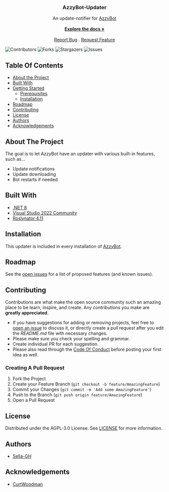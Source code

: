 <br/>
<p align="center">
  <h3 align="center">AzzyBot-Updater</h3>

  <p align="center">
    An update-notifier for <a href="https://github.com/Sella-GH/AzzyBot">AzzyBot</a>
    <br/>
    <br/>
    <a href="https://github.com/Sella-GH/AzzyBot-Updater/wiki"><strong>Explore the docs »</strong></a>
    <br/>
    <br/>
    <a href="https://github.com/Sella-GH/AzzyBot-Updater/issues">Report Bug</a>
    .
    <a href="https://github.com/Sella-GH/AzzyBot-Updater/issues">Request Feature</a>
  </p>
</p>

![Contributors](https://img.shields.io/github/contributors/Sella-GH/AzzyBot-Updater?color=dark-green) ![Forks](https://img.shields.io/github/forks/Sella-GH/AzzyBot-Updater?style=social) ![Stargazers](https://img.shields.io/github/stars/Sella-GH/AzzyBot-Updater?style=social) ![Issues](https://img.shields.io/github/issues/Sella-GH/AzzyBot-Updater)

## Table Of Contents

* [About the Project](#about-the-project)
* [Built With](#built-with)
* [Getting Started](#getting-started)
  * [Prerequisites](#prerequisites)
  * [Installation](#installation)
* [Roadmap](#roadmap)
* [Contributing](#contributing)
* [License](#license)
* [Authors](#authors)
* [Acknowledgements](#acknowledgements)

## About The Project

The goal is to let AzzyBot have an updater with various built-in features, such as...
- Update notifications
- Update downloading
- Bot restarts if needed

## Built With

* [.NET 8](https://github.com/dotnet/runtime)
* [Visual Studio 2022 Community](https://visualstudio.microsoft.com/de/downloads/)
* [Roslynator 4.11](https://github.com/dotnet/roslynator)

## Installation

This updater is included in every installation of [AzzyBot](https://github.com/Sella-GH/AzzyBot).

## Roadmap

See the [open issues](https://github.com/Sella-GH/AzzyBot-Updater/issues) for a list of proposed features (and known issues).

## Contributing

Contributions are what make the open source community such an amazing place to be learn, inspire, and create. Any contributions you make are **greatly appreciated**.
* If you have suggestions for adding or removing projects, feel free to [open an issue](https://github.com/Sella-GH/AzzyBot-Updater/issues/new) to discuss it, or directly create a pull request after you edit the *README.md* file with necessary changes.
* Please make sure you check your spelling and grammar.
* Create individual PR for each suggestion.
* Please also read through the [Code Of Conduct](https://github.com/Sella-GH/AzzyBot-Updater/blob/main/CODE_OF_CONDUCT.md) before posting your first idea as well.

### Creating A Pull Request

1. Fork the Project
2. Create your Feature Branch (`git checkout -b feature/AmazingFeature`)
3. Commit your Changes (`git commit -m 'Add some AmazingFeature'`)
4. Push to the Branch (`git push origin feature/AmazingFeature`)
5. Open a Pull Request

## License

Distributed under the AGPL-3.0 License. See [LICENSE](https://github.com/Sella-GH/AzzyBot-Updater/blob/main/LICENSE) for more information.

## Authors

* [Sella-GH](https://github.com/Sella-GH)

## Acknowledgements

* [CurtWoodman](https://github.com/CurtWoodman)

